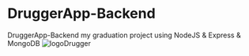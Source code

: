 # DruggerApp-Backend
DruggerApp-Backend my graduation project using NodeJS & Express & MongoDB
![logoDrugger](https://github.com/abanoubmamdouhhanna/DruggerApp-Backend/assets/62113341/cb1a33ad-3119-4ee8-83a7-d0ba10bbd3aa)
